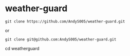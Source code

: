 # weather-guard

```git clone https://github.com/AndyS005/weather-guard.git```

or 

```git clone git@github.com:AndyS005/weather-guard.git```

cd weatherguard
